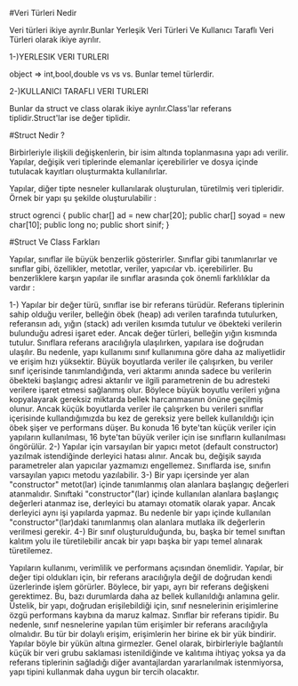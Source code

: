 ﻿#Veri Türleri Nedir


Veri türleri ikiye ayrılır.Bunlar Yerleşik Veri Türleri Ve Kullanıcı Taraflı Veri Türleri olarak ikiye ayrılır.

1-)YERLESIK VERI TURLERI 

object => int,bool,double vs vs vs. Bunlar temel türlerdir.

2-)KULLANICI TARAFLI VERI TURLERI

Bunlar da struct ve class olarak ikiye ayrılır.Class'lar referans tiplidir.Struct'lar ise değer tiplidir.




#Struct Nedir ? 


 Birbirleriyle ilişkili değişkenlerin, bir isim altında toplanmasına yapı adı verilir. Yapılar, değişik veri tiplerinde elemanlar içerebilirler ve dosya içinde tutulacak kayıtları oluşturmakta kullanılırlar.

Yapılar, diğer tipte nesneler kullanılarak oluşturulan, türetilmiş veri tipleridir. Örnek bir yapı şu şekilde oluşturulabilir :

struct ogrenci
{
     public char[] ad = new char[20];
     public char[] soyad = new char[10];
     public long no;
     public short sinif;
}




#Struct Ve Class Farkları 


Yapılar, sınıflar ile büyük benzerlik gösterirler. Sınıflar gibi tanımlanırlar ve sınıflar gibi, özellikler, metotlar, veriler, yapıcılar vb. içerebilirler. Bu benzerliklere karşın yapılar ile sınıflar arasında çok önemli farklılıklar da vardır :

1-) Yapılar bir değer türü, sınıflar ise bir referans türüdür. Referans tiplerinin sahip olduğu veriler, belleğin öbek (heap) adı verilen tarafında tutulurken, referansın adı, yığın (stack) adı verilen kısımda tutulur ve öbekteki verilerin bulunduğu adresi işaret eder. Ancak değer türleri, belleğin yığın kısmında tutulur. Sınıflara referans aracılığıyla ulaşılırken, yapılara ise doğrudan ulaşılır. Bu nedenle, yapı kullanımı sınıf kullanımına göre daha az maliyetlidir ve erişim hızı yüksektir. Büyük boyutlarda veriler ile çalışırken, bu veriler sınıf içerisinde tanımlandığında, veri aktarımı anında sadece bu verilerin öbekteki başlangıç adresi aktarılır ve ilgili parametrenin de bu adresteki verilere işaret etmesi sağlanmış olur. Böylece büyük boyutlu verileri yığına kopyalayarak gereksiz miktarda bellek harcanmasının önüne geçilmiş olunur. Ancak küçük boyutlarda veriler ile çalışırken bu verileri sınıflar içerisinde kullandığımızda bu kez de gereksiz yere bellek kullanıldığı için öbek şişer ve performans düşer. Bu konuda 16 byte'tan küçük veriler için yapıların kullanılması, 16 byte'tan büyük veriler için ise sınıfların kullanılması öngörülür.
2-) Yapılar için varsayılan bir yapıcı metot (default constructor) yazılmak istendiğinde derleyici hatası alınır. Ancak bu, değişik sayıda parametreler alan yapıcılar yazmamızı engellemez. Sınıflarda ise,  sınıfın varsayılan yapıcı metodu yazılabilir.
3-) Bir yapı içersinde yer alan "constructor" metot(lar) içinde tanımlanmış olan alanlara başlangıç değerleri atanmalıdır. Sınıftaki "constructor"(lar) içinde kullanılan alanlara başlangıç değerleri atanmaz ise, derleyici bu atamayı otomatik olarak yapar. Ancak derleyici aynı işi yapılarda yapmaz. Bu nedenle bir yapı içinde kullanılan "constructor"(lar)daki tanımlanmış olan alanlara mutlaka ilk değerlerin verilmesi gerekir.
4-) Bir sınıf oluşturulduğunda, bu, başka bir temel sınıftan kalıtım yolu ile türetilebilir ancak bir yapı başka bir yapı temel alınarak türetilemez.

 Yapıların kullanımı, verimlilik ve performans açısından önemlidir. Yapılar, bir değer tipi oldukları için, bir referans aracılığıyla değil de doğrudan kendi üzerlerinde işlem görürler. Böylece, bir yapı, ayrı bir referans değişkeni gerektimez. Bu, bazı durumlarda daha az bellek kullanıldığı anlamına gelir. Üstelik, bir yapı, doğrudan erişilebildiği için, sınıf nesnelerinin erişimlerine özgü performans kaybına da maruz kalmaz. Sınıflar bir referans tipidir. Bu nedenle, sınıf nesnelerine yapılan tüm erişimler bir referans aracılığıyla olmalıdır. Bu tür bir dolaylı erişim, erişimlerin her birine ek bir yük bindirir. Yapılar böyle bir yükün altına girmezler. Genel olarak, birbirleriyle bağlantılı küçük bir veri grubu saklaması istenildiğinde ve kalıtıma ihtiyaç yoksa ya da referans tiplerinin sağladığı diğer avantajlardan yararlanılmak istenmiyorsa, yapı tipini kullanmak daha uygun bir tercih olacaktır.
